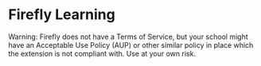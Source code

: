 # Firefly Learning

Warning: Firefly does not have a Terms of Service, but your school might have an Acceptable Use Policy (AUP) or other similar policy in place which the extension is not compliant with. Use at your own risk.
